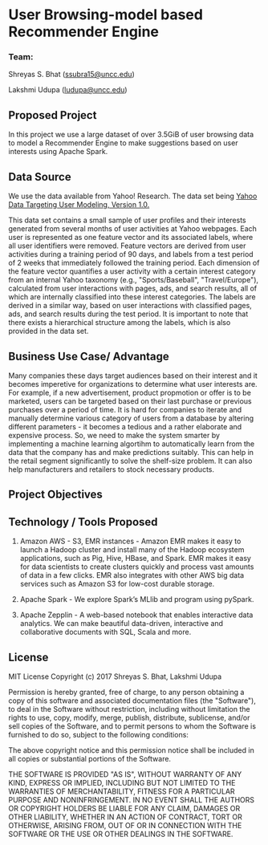 # User Browsing-model based Recommender Engine

### Team: 
Shreyas S. Bhat (ssubra15@uncc.edu)

Lakshmi Udupa   (ludupa@uncc.edu)

## Proposed Project
In this project we use a large dataset of over 3.5GiB of user browsing data to model a Recommender Engine to make suggestions based on user interests using Apache Spark.

## Data Source
We use the data available from Yahoo! Research. The data set being [Yahoo Data Targeting User Modeling, Version 1.0.](https://webscope.sandbox.yahoo.com/catalog.php?datatype=a&did=78)  

This data set contains a small sample of user profiles and their interests generated from several months of user activities at Yahoo webpages. Each user is represented as one feature vector and its associated labels, where all user identifiers were removed. Feature vectors are derived from user activities during a training period of 90 days, and labels from a test period of 2 weeks that immediately followed the training period. Each dimension of the feature vector quantifies a user activity with a certain interest category from an internal Yahoo taxonomy (e.g., "Sports/Baseball", "Travel/Europe"), calculated from user interactions with pages, ads, and search results, all of which are internally classified into these interest categories. The labels are derived in a similar way, based on user interactions with classified pages, ads, and search results during the test period. It is important to note that there exists a hierarchical structure among the labels, which is also provided in the data set.


## Business Use Case/ Advantage
Many companies these days target audiences based on their interest and it becomes imperetive for organizations to determine what user interests are. For example, if a new advertisement, product propmotion or offer is to be marketed, users can be targeted based on their last purchase or previous purchases over a period of time. It is hard for companies to iterate and manually determine various category of users from a database by altering different parameters - it becomes a tedious and a rather elaborate and expensive process. 
So, we need to make the system smarter by implementing a machine learning algortihm to automatically learn from the data that the company has and make predictions suitably. This can help in the retail segment significantly to solve the shelf-size problem. It can also help manufacturers and retailers to stock necessary products. 

## Project Objectives



## Technology / Tools Proposed
1) Amazon AWS - S3, EMR instances - Amazon EMR makes it easy to launch a Hadoop cluster and install many of the Hadoop ecosystem applications, such as Pig, Hive, HBase, and Spark. EMR makes it easy for data scientists to create clusters quickly and process vast amounts of data in a few clicks. EMR also integrates with other AWS big data services such as Amazon S3 for low-cost durable storage.

2) Apache Spark - We explore Spark’s MLlib and program using pySpark.

3) Apache Zepplin - A web-based notebook that enables interactive data analytics. We can make beautiful data-driven, interactive and collaborative documents with SQL, Scala and more.


## License

MIT License
Copyright (c) 2017 Shreyas S. Bhat, Lakshmi Udupa

Permission is hereby granted, free of charge, to any person obtaining a copy
of this software and associated documentation files (the "Software"), to deal
in the Software without restriction, including without limitation the rights
to use, copy, modify, merge, publish, distribute, sublicense, and/or sell
copies of the Software, and to permit persons to whom the Software is
furnished to do so, subject to the following conditions:

The above copyright notice and this permission notice shall be included in all
copies or substantial portions of the Software.

THE SOFTWARE IS PROVIDED "AS IS", WITHOUT WARRANTY OF ANY KIND, EXPRESS OR
IMPLIED, INCLUDING BUT NOT LIMITED TO THE WARRANTIES OF MERCHANTABILITY,
FITNESS FOR A PARTICULAR PURPOSE AND NONINFRINGEMENT. IN NO EVENT SHALL THE
AUTHORS OR COPYRIGHT HOLDERS BE LIABLE FOR ANY CLAIM, DAMAGES OR OTHER
LIABILITY, WHETHER IN AN ACTION OF CONTRACT, TORT OR OTHERWISE, ARISING FROM,
OUT OF OR IN CONNECTION WITH THE SOFTWARE OR THE USE OR OTHER DEALINGS IN THE
SOFTWARE.
